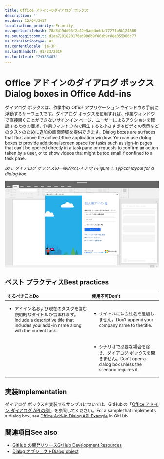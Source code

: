 ```yaml
---
title: Office アドインのダイアログ ボックス
description: ''
ms.date: 12/04/2017
localization_priority: Priority
ms.openlocfilehash: 78a3419dd93f2a19e3addbeb5a77271b5b124680
ms.sourcegitcommit: d1aa7201820176ed986b9f00bb9c88e055906c77
ms.translationtype: HT
ms.contentlocale: ja-JP
ms.lasthandoff: 01/23/2019
ms.locfileid: "29388403"
---
```

# <a name="dialog-boxes-in-office-add-ins"></a><span data-ttu-id="ef20e-102">Office アドインのダイアログ ボックス</span><span class="sxs-lookup"><span data-stu-id="ef20e-102">Dialog boxes in Office Add-ins</span></span>
 
<span data-ttu-id="ef20e-p101">ダイアログ ボックスは、作業中の Office アプリケーション ウインドウの手前に浮動するサーフェスです。ダイアログ ボックスを使用すれば、作業ウィンドウで直接開くことができないサインイン ページ、ユーザーによるアクションを確認するための要求、作業ウィンドウ内で再生すると小さすぎるビデオの表示などのタスクのために追加の画面領域を提供できます。</span><span class="sxs-lookup"><span data-stu-id="ef20e-p101">Dialog boxes are surfaces that float above the active Office application window. You can use dialog boxes to provide additional screen space for tasks such as sign-in pages that can't be opened directly in a task pane or requests to confirm an action taken by a user, or to show videos that might be too small if confined to a task pane.</span></span>

<span data-ttu-id="ef20e-105">*図 1. ダイアログ ボックスの一般的なレイアウト*</span><span class="sxs-lookup"><span data-stu-id="ef20e-105">*Figure 1. Typical layout for a dialog box*</span></span>

![ダイアログ ボックスの一般的なレイアウトを表示する画像の例](../images/overview-with-app-dialog.png)

## <a name="best-practices"></a><span data-ttu-id="ef20e-107">ベスト プラクティス</span><span class="sxs-lookup"><span data-stu-id="ef20e-107">Best practices</span></span>

|<span data-ttu-id="ef20e-108">**するべきこと**</span><span class="sxs-lookup"><span data-stu-id="ef20e-108">**Do**</span></span>|<span data-ttu-id="ef20e-109">**使用不可**</span><span class="sxs-lookup"><span data-stu-id="ef20e-109">**Don't**</span></span>|
|:-----|:--------|
|<ul><li><span data-ttu-id="ef20e-110">アドイン名および現在のタスクを含む説明的なタイトルが含まれます。</span><span class="sxs-lookup"><span data-stu-id="ef20e-110">Include a descriptive title that includes your add-in name along with the current task.</span></span></li></ul>|<ul><li><span data-ttu-id="ef20e-111">タイトルには会社名を追加しません。</span><span class="sxs-lookup"><span data-stu-id="ef20e-111">Don't append your company name to the title.</span></span></li></ul>|
||<ul><li><span data-ttu-id="ef20e-112">シナリオで必要な場合を除き、ダイアログ ボックスを開きません。</span><span class="sxs-lookup"><span data-stu-id="ef20e-112">Don't open a dialog box unless the scenario requires it.</span></span></li></ul>|

## <a name="implementation"></a><span data-ttu-id="ef20e-113">実装</span><span class="sxs-lookup"><span data-stu-id="ef20e-113">Implementation</span></span>

<span data-ttu-id="ef20e-114">ダイアログ ボックスを実装するサンプルについては、GitHub の「[Office アドイン ダイアログ API の例](https://github.com/OfficeDev/Office-Add-in-Dialog-API-Simple-Example)」を参照してください。</span><span class="sxs-lookup"><span data-stu-id="ef20e-114">For a sample that implements a dialog box, see [Office Add-in Dialog API Example](https://github.com/OfficeDev/Office-Add-in-Dialog-API-Simple-Example) in GitHub.</span></span>

## <a name="see-also"></a><span data-ttu-id="ef20e-115">関連項目</span><span class="sxs-lookup"><span data-stu-id="ef20e-115">See also</span></span>

- [<span data-ttu-id="ef20e-116">GitHub の開発リソース</span><span class="sxs-lookup"><span data-stu-id="ef20e-116">GitHub Development Resources</span></span>](https://github.com/OfficeDev/Office-Add-in-UX-Design-Patterns-Code)
- [<span data-ttu-id="ef20e-117">Dialog オブジェクト</span><span class="sxs-lookup"><span data-stu-id="ef20e-117">Dialog object</span></span>](https://docs.microsoft.com/javascript/api/office/office.dialog)


